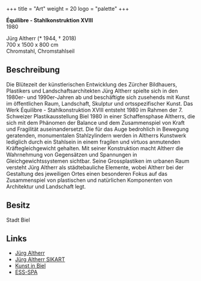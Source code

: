 +++
title = "Art"
weight = 20
logo = "palette"
+++

**Équilibre - Stahlkonstruktion XVIII**  
1980

Jürg Altherr (* 1944, † 2018)  
700 x 1500 x 800 cm  
Chromstahl, Chromstahlseil

## Beschreibung

Die Blütezeit der künstlerischen Entwicklung des Zürcher Bildhauers, Plastikers und Landschaftsarchitekten Jürg Altherr spielte sich in den 1980er- und 1990er-Jahren ab und beschäftigte sich zusehends mit Kunst im öffentlichen Raum, Landschaft, Skulptur und ortsspezifischer Kunst. Das Werk Équilibre - Stahlkonstruktion XVIII entsteht 1980 im Rahmen der 7. Schweizer Plastikausstellung Biel 1980 in einer Schaffensphase Altherrs, die sich mit dem Phänomen der Balance und dem Zusammenspiel von Kraft und Fragilität auseinandersetzt. Die für das Auge bedrohlich in Bewegung geratenden, monumentalen Stahlzylindern werden in Altherrs Kunstwerk lediglich durch ein Stahlsein in einem fragilen und virtuos anmutenden Kräftegleichgewicht gehalten. Mit seiner Konstruktion macht Altherr die Wahrnehmung von Gegensätzen und Spannungen in Gleichgewichtssystemen sichtbar. Seine Grossplastiken im urbanen Raum versteht Jürg Altherr als städtebauliche Elemente, wobei Altherr bei der Gestaltung des jeweiligen Ortes einen besonderen Fokus auf das Zusammenspiel von plastischen und natürlichen Komponenten von Architektur und Landschaft legt.

## Besitz

Stadt Biel

## Links

- [Jürg Altherr](http://www.juerg-altherr.ch/)
- [Jürg Altherr SIKART](https://recherche.sik-isea.ch/sik:person-4000382/in/sikart/)
- [Kunst in Biel](https://kunst-in-biel.ch/de/werke/)
- [ESS-SPA](https://ess-spa.ch/de/news/framing-sculptures)